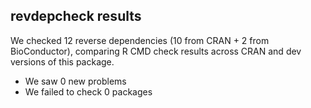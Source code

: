 ## revdepcheck results

We checked 12 reverse dependencies (10 from CRAN + 2 from BioConductor), comparing R CMD check results across CRAN and dev versions of this package.

 * We saw 0 new problems
 * We failed to check 0 packages

